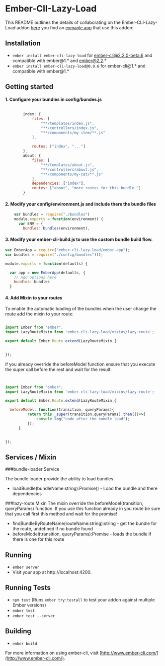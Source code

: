 # Ember-ClI-Lazy-Load

This README outlines the details of collaborating on the Ember-CLI-Lazy-Load addon [here](https://github.com/B-Stefan/ember-cli-lazy-load-example) you find an [exmaple app](https://github.com/B-Stefan/ember-cli-lazy-load-example) that use this addon: 

## Installation

* `ember install ember-cli-lazy-load`  for ember-cli@2.2.0-beta.6 and compatible with ember@1.* and ember@2.2.*  
* `ember install ember-cli-lazy-load@0.0.6`  for ember-cli@1.* and compatible with ember@1.*  



## Getting started 


#### 1. Configure your bundles in config/bundes.js 

```javascript 

        index: {
            files: [
                "**/templates/index.js",
                "**/controllers/index.js",
                "**/components/my-item/**.js"
            ],
        
            routes: ["index", "..."]
        },
        about: {
            files: [
                "**/templates/about.js",
                "**/controllers/about.js",
                "**/components/my-cat/**.js"
            ],
            dependencies: ["index"],
            routes: ["about", "more routes for this bundle "]
        }
```



#### 2. Modify your config/environment.js and include there the bundle files 

```javascript
    var bundles = require("./bundles")
    module.exports = function(environment) {
      var ENV = {
        bundles: bundles(environment),
```

#### 3. Modify your ember-cli-build.js to use the custom bundle build flow. 

```javascript
var EmberApp = require("ember-cli-lazy-load/ember-app");
var bundles = require("./config/bundles")();

module.exports = function(defaults) {

  var app = new EmberApp(defaults, {
    // Add options here
    bundles: bundles
  }


````

#### 4. Add Mixin to your routes 

To enable the automatic loading of the bundles when the user change the route add the mixin to your route: 

```javascript

import Ember from "ember";
import LazyRouteMixin from 'ember-cli-lazy-load/mixins/lazy-route';

export default Ember.Route.extend(LazyRouteMixin,{

   
});

```

if you already override the beforeModel function ensure that you execute the super call before the rest and wait for the result.

```javascript


import Ember from "ember";
import LazyRouteMixin from 'ember-cli-lazy-load/mixins/lazy-route';

export default Ember.Route.extend(LazyRouteMixin,{

  beforeModel: function(transition, queryParams){
          return this._super(transition,queryParams).then(()=>{
              console.log("code after the bundle load");
          });
      }

   
});


```
 

## Services / Mixin

###bundle-loader Service

The bundle loader provide the ability to load bundles. 

* loadBundle(bundleName:string):Promise() - Load the bundle and there dependencies 


###lazy-route Mixin 
The mixin override the beforeModel(transition, queryParams) function. 
If you use this function already in you route be sure that you call first this method and wait for the promise!  


* findBundleByRouteName(routeName:string):string - get the bundle for the route, undefined if no bundle found 
* beforeModel(transition, queryParams):Promise  - loads the bundle if there is one for this route 


## Running

* `ember server`
* Visit your app at http://localhost:4200.

## Running Tests

* `npm test` (Runs `ember try:testall` to test your addon against multiple Ember versions)
* `ember test`
* `ember test --server`

## Building

* `ember build`

For more information on using ember-cli, visit [http://www.ember-cli.com/](http://www.ember-cli.com/).
